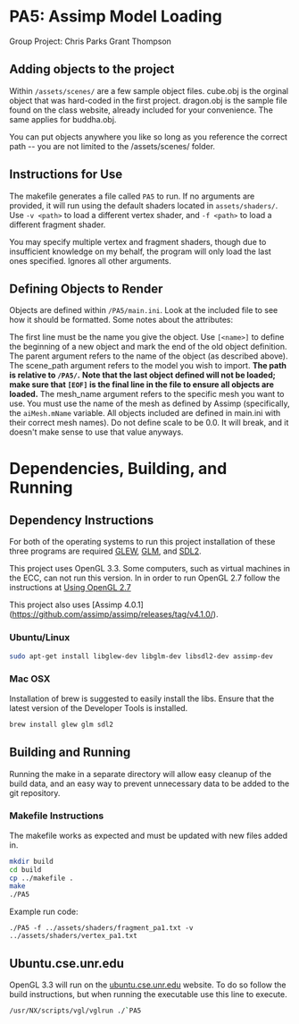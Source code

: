 # PA5: Assimp Model Loading
Group Project:
Chris Parks
Grant Thompson

## Adding objects to the project
Within ```/assets/scenes/``` are a few sample object files. cube.obj is the orginal object that was hard-coded in the first project. dragon.obj is the sample file found on the class website, already included for your convenience. The same applies for buddha.obj.

You can put objects anywhere you like so long as you reference the correct path -- you are not limited to the /assets/scenes/ folder.

## Instructions for Use
The makefile generates a file called ```PA5``` to run. If no arguments are provided, it will run using the default shaders located in ```assets/shaders/```. Use ```-v <path>``` to load a different vertex shader, and ```-f <path>``` to load a different fragment shader.

You may specify multiple vertex and fragment shaders, though due to insufficient knowledge on my behalf, the program will only load the last ones specified. Ignores all other arguments.

## Defining Objects to Render
Objects are defined within ```/PA5/main.ini```. Look at the included file to see how it should be formatted. Some notes about the attributes:

The first line must be the name you give the object. Use ```[<name>]``` to define the beginning of a new object and mark the end of the old object definition.
The parent argument refers to the name of the object (as described above).
The scene_path argument refers to the model you wish to import.  **The path is relative to ```/PA5/```.**
**Note that the last object defined will not be loaded; make sure that ```[EOF]``` is the final line in the file to ensure all objects are loaded.**
The mesh_name argument refers to the specific mesh you want to use. You must use the name of the mesh as defined by Assimp (specifically, the ```aiMesh.mName``` variable. All objects included are defined in main.ini with their correct mesh names).
Do not define scale to be 0.0. It will break, and it doesn't make sense to use that value anyways.

# Dependencies, Building, and Running

## Dependency Instructions
For both of the operating systems to run this project installation of these three programs are required [GLEW](http://glew.sourceforge.net/), [GLM](http://glm.g-truc.net/0.9.7/index.html), and [SDL2](https://wiki.libsdl.org/Tutorials).

This project uses OpenGL 3.3. Some computers, such as virtual machines in the ECC, can not run this version. In in order to run OpenGL 2.7 follow the instructions at [Using OpenGL 2.7](https://github.com/HPC-Vis/computer-graphics/wiki/Using-OpenGL-2.7)

This project also uses [Assimp 4.0.1] (https://github.com/assimp/assimp/releases/tag/v4.1.0/).

### Ubuntu/Linux
```bash
sudo apt-get install libglew-dev libglm-dev libsdl2-dev assimp-dev
```

### Mac OSX
Installation of brew is suggested to easily install the libs. Ensure that the latest version of the Developer Tools is installed.
```bash
brew install glew glm sdl2
```

## Building and Running
Running the make in a separate directory will allow easy cleanup of the build data, and an easy way to prevent unnecessary data to be added to the git repository.  

### Makefile Instructions 
The makefile works as expected and must be updated with new files added in.

```bash
mkdir build
cd build
cp ../makefile .
make
./PA5
```

Example run code:
```
./PA5 -f ../assets/shaders/fragment_pa1.txt -v ../assets/shaders/vertex_pa1.txt
```

## Ubuntu.cse.unr.edu
OpenGL 3.3 will run on the [ubuntu.cse.unr.edu](https://ubuntu.cse.unr.edu/) website. To do so follow the build instructions, but when running the executable use this line to execute.
```bash
/usr/NX/scripts/vgl/vglrun ./`PA5
```
